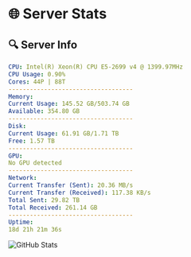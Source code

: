 # 🌐 Server Stats
## 🔍 Server Info
```yaml
CPU: Intel(R) Xeon(R) CPU E5-2699 v4 @ 1399.97MHz
CPU Usage: 0.90%
Cores: 44P | 88T
-----------------------------------
Memory:
Current Usage: 145.52 GB/503.74 GB
Available: 354.80 GB
-----------------------------------
Disk:
Current Usage: 61.91 GB/1.71 TB
Free: 1.57 TB
-----------------------------------
GPU:
No GPU detected
-----------------------------------
Network:
Current Transfer (Sent): 20.36 MB/s
Current Transfer (Received): 117.38 KB/s
Total Sent: 29.82 TB
Total Received: 261.14 GB
-----------------------------------
Uptime:
18d 21h 21m 36s
```
![GitHub Stats](https://img.shields.io/badge/Updated-2025-03-26_18:44:25-blue)